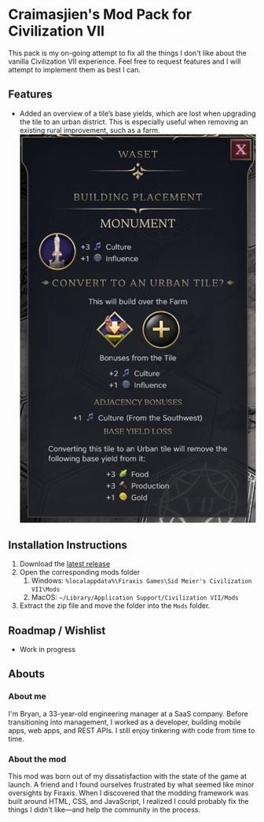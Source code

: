 # Craimasjien's Mod Pack for Civilization VII

This pack is my on-going attempt to fix all the things I don't like about the vanilla Civilization VII experience. 
Feel free to request features and I will attempt to implement them as best I can.

## Features
- Added an overview of a tile’s base yields, which are lost when upgrading the tile to an urban district. This is especially useful when removing an existing rural improvement, such as a farm. ![base yields about to be removed](screenshots/BaseYields.png "Base Yields")

## Installation Instructions
1. Download the [latest release](https://github.com/craimasjien/civ7-craimasjiens-mod-pack/releases/latest)
2. Open the corresponding mods folder
    1. Windows: `%localappdata%\Firaxis Games\Sid Meier's Civilization VII\Mods`
    2. MacOS: `~/Library/Application Support/Civilization VII/Mods`
3. Extract the zip file and move the folder into the `Mods` folder.


## Roadmap / Wishlist
- Work in progress

## Abouts

### About me
I'm Bryan, a 33-year-old engineering manager at a SaaS company. Before transitioning into management, I worked as a developer, building mobile apps, web apps, and REST APIs. I still enjoy tinkering with code from time to time.

### About the mod
This mod was born out of my dissatisfaction with the state of the game at launch. A friend and I found ourselves frustrated by what seemed like minor oversights by Firaxis. When I discovered that the modding framework was built around HTML, CSS, and JavaScript, I realized I could probably fix the things I didn't like—and help the community in the process.
